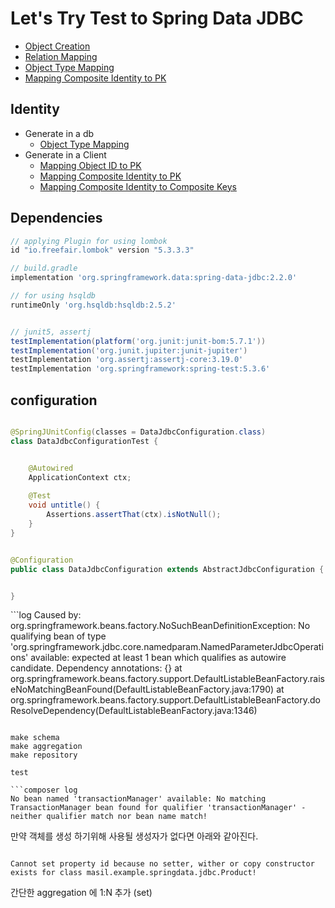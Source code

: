 # Let's Try Test to Spring Data JDBC 


- [Object Creation](docs/ObjectCreation.md)
- [Relation Mapping](docs/RelationMapping.md)
- [Object Type Mapping](src/test/java/masil/example/springdata/jdbc/MappingObjectTypeTest.java)
- [Mapping Composite Identity to PK](src/test/java/masil/example/springdata/jdbc/MappingCompositeIDToPKTest.java)

## Identity

- Generate in a db
    - [Object Type Mapping](src/test/java/masil/example/springdata/jdbc/MappingObjectTypeTest.java)
- Generate in a Client
    - [Mapping Object ID to PK](src/test/java/masil/example/springdata/jdbc/MappingIDToPkTest.java)
    - [Mapping Composite Identity to PK](src/test/java/masil/example/springdata/jdbc/MappingCompositeIDToPKTest.java)
    - [Mapping Composite Identity to Composite Keys]()



## Dependencies 
```groovy
// applying Plugin for using lombok 
id "io.freefair.lombok" version "5.3.3.3"

// build.gradle
implementation 'org.springframework.data:spring-data-jdbc:2.2.0'

// for using hsqldb
runtimeOnly 'org.hsqldb:hsqldb:2.5.2'


// junit5, assertj
testImplementation(platform('org.junit:junit-bom:5.7.1'))
testImplementation('org.junit.jupiter:junit-jupiter')
testImplementation 'org.assertj:assertj-core:3.19.0'
testImplementation 'org.springframework:spring-test:5.3.6'
```



## configuration

```java

@SpringJUnitConfig(classes = DataJdbcConfiguration.class)
class DataJdbcConfigurationTest {


    @Autowired
    ApplicationContext ctx;
    
    @Test
    void untitle() {
        Assertions.assertThat(ctx).isNotNull();
    }
}
```

```java

@Configuration
public class DataJdbcConfiguration extends AbstractJdbcConfiguration {


}

```

​```log
Caused by: org.springframework.beans.factory.NoSuchBeanDefinitionException: No qualifying bean of type 'org.springframework.jdbc.core.namedparam.NamedParameterJdbcOperations' available: expected at least 1 bean which qualifies as autowire candidate. Dependency annotations: {}
	at org.springframework.beans.factory.support.DefaultListableBeanFactory.raiseNoMatchingBeanFound(DefaultListableBeanFactory.java:1790)
	at org.springframework.beans.factory.support.DefaultListableBeanFactory.doResolveDependency(DefaultListableBeanFactory.java:1346) 
```

make schema 
make aggregation
make repository

test 

```composer log
No bean named 'transactionManager' available: No matching TransactionManager bean found for qualifier 'transactionManager' - neither qualifier match nor bean name match!
```


만약 객체를 생성 하기위해 사용될 생성자가 없다면 아래와 같아진다. 
```composer log

Cannot set property id because no setter, wither or copy constructor exists for class masil.example.springdata.jdbc.Product!
```

간단한 aggregation 에 1:N 추가 (set)

